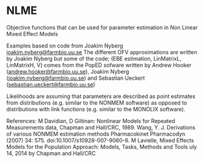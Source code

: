 # NLME
Objective functions that can be used for parameter estimation in Non Linear Mixed Effect Models

Examples based on code from Joakim Nyberg joakim.nyberg@farmbio.uu.se
The different OFV approximations are written by Joakim Nyberg but some of the code;
(EBE estimation, LinMatrixL, LinMatrixH, V) comes from the PopED sofware written by Andrew Hooker (andrew.hooker@farmbio.uu.se),
Joakim Nyberg (joakim.nyberg@farmbio.uu.se) and Sebastian Ueckert (sebastian.ueckert@farmbio.uu.se)

Likelihoods are assuming that parameters are described as point estimates from distributions (e.g. similar to the NONMEM software) as opposed to distributions with link functions (e.g. similar to the MONOLIX software).

References:
M Davidian, D Giltinan: Nonlinear Models for Repeated Measurements data, Chapman and Hall/CRC, 1989.
Wang, Y. J. Derivations of various NONMEM estimation methods Pharmacokinet Pharmacodyn (2007) 34: 575. doi:10.1007/s10928-007-9060-6.
M Lavielle, Mixed Effects Models for the Population Approach: Models, Tasks, Methods and Tools uly 14, 2014 by Chapman and Hall/CRC

